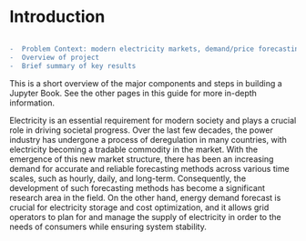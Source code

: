 # Introduction

```diff

-  Problem Context: modern electricity markets, demand/price forecasting
-  Overview of project 
-  Brief summary of key results
```

This is a short overview of the major components and steps in building a Jupyter Book. See the other pages in this guide for more in-depth information.

Electricity is an essential requirement for modern society and plays a crucial role in driving societal progress. Over the last few decades, the power industry has undergone a process of deregulation in many countries, with electricity becoming a tradable commodity in the market. With the emergence of this new market structure, there has been an increasing demand for accurate and reliable forecasting methods across various time scales, such as hourly, daily, and long-term. Consequently, the development of such forecasting methods has become a significant research area in the field. On the other hand, energy demand forecast is crucial for electricity storage and cost optimization, and it allows grid operators to plan for and manage the supply of electricity in order to the needs of consumers while ensuring system stability.


